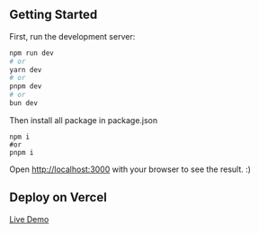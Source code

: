 ## Getting Started

First, run the development server:

```bash
npm run dev
# or
yarn dev
# or
pnpm dev
# or
bun dev
```
Then install all package in package.json

```
npm i
#or
pnpm i
```

Open [http://localhost:3000](http://localhost:3000) with your browser to see the result. :)


## Deploy on Vercel

[Live Demo](https://snakecase-five.vercel.app/)

